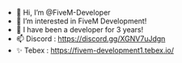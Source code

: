 - 👋 Hi, I’m @FiveM-Developer
- 👀 I’m interested in FiveM Development!
- 💞️ I have been a developer for 3 years!
- 📫 Discord : https://discord.gg/XGNV7uJdgn
- ✨ Tebex : https://fivem-development1.tebex.io/
<!---
FiveM-Developer/FiveM-Developer is a ✨ special ✨ repository because its `README.md` (this file) appears on your GitHub profile.
You can click the Preview link to take a look at your changes.
--->
